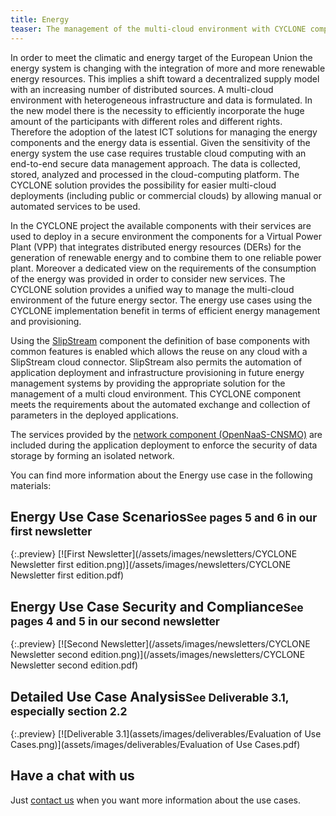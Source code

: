 ```yaml
---
title: Energy
teaser: The management of the multi-cloud environment with CYCLONE components will enable the distribution of computing resources in order to collect measurement data of energy generation and consumption all over the grid.
---
```

In order to meet the climatic and energy target of the European Union the energy system is changing with the integration of more and more renewable energy resources. This implies a shift toward a decentralized supply model with an increasing number of distributed sources. A multi-cloud environment with heterogeneous infrastructure and data is formulated. In the new model there is the necessity to efficiently incorporate the huge amount of the participants with different roles and different rights. Therefore the adoption of the latest ICT solutions for managing the energy components and the energy data is essential. Given the sensitivity of the energy system the use case requires trustable cloud computing with an end-to-end secure data management approach. The data is collected, stored, analyzed and processed in the cloud-computing platform. The CYCLONE solution provides the possibility for easier multi-cloud deployments (including public or commercial clouds) by allowing manual or automated services to be used.

In the CYCLONE project the available components with their services are used to deploy in a secure environment the components for a Virtual Power Plant (VPP) that integrates distributed energy resources (DERs) for the generation of renewable energy and to combine them to one reliable power plant. Moreover a dedicated view on the requirements of the consumption of the energy was provided in order to consider new services. The CYCLONE solution provides a unified way to manage the multi-cloud environment of the future energy sector. The energy use cases using the CYCLONE implementation benefit in terms of efficient energy management and provisioning. 

Using the [SlipStream](/software.html#slipstream) component the definition of base components with common features is enabled which allows the reuse on any cloud with a SlipStream cloud connector. SlipStream also permits the automation of application deployment and infrastructure provisioning in future energy management systems by providing the appropriate solution for the management of a multi cloud environment. This CYCLONE component meets the requirements about the automated exchange and collection of parameters in the deployed applications.

The services provided by the [network component (OpenNaaS-CNSMO)](/software.html#cyclone-networking-services-manager-and-orchestrator---cnsmo) are included during the application deployment to enforce the security of data storage by forming an isolated network.

You can find more information about the Energy use case in the following materials:

## Energy Use Case Scenarios<small>See pages 5 and 6 in our first newsletter</small>

{:.preview}
[![First Newsletter](/assets/images/newsletters/CYCLONE Newsletter first edition.png)](/assets/images/newsletters/CYCLONE Newsletter first edition.pdf)

## Energy Use Case Security and Compliance<small>See pages 4 and 5 in our second newsletter</small>

{:.preview}
[![Second Newsletter](/assets/images/newsletters/CYCLONE Newsletter second edition.png)](/assets/images/newsletters/CYCLONE Newsletter second edition.pdf)

## Detailed Use Case Analysis<small>See Deliverable 3.1, especially section 2.2</small>

{:.preview}
[![Deliverable 3.1](assets/images/deliverables/Evaluation of Use Cases.png)](assets/images/deliverables/Evaluation of Use Cases.pdf)

## Have a chat with us

Just [contact us](/contact.html) when you want more information about the use cases.
